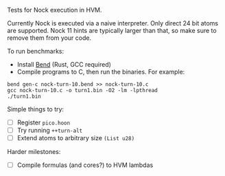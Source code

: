 Tests for Nock execution in HVM.

Currently Nock is executed via a naive interpreter. Only direct 24 bit atoms are supported. Nock 11 hints are typically larger than that, so make sure to remove them from your code.

To run benchmarks:
  - Install [Bend](https://github.com/HigherOrderCO/Bend/tree/main) (Rust, GCC required)
  - Compile programs to C, then run the binaries. For example:
  
  ```
  bend gen-c nock-turn-10.bend >> nock-turn-10.c
  gcc nock-turn-10.c -o turn1.bin -O2 -lm -lpthread
  ./turn1.bin
  ```

Simple things to try:
  - [ ] Register `pico.hoon`
  - [ ] Try running `++turn-alt`
  - [ ] Extend atoms to arbitrary size `(List u28)`

Harder milestones:
  - [ ] Compile formulas (and cores?) to HVM lambdas